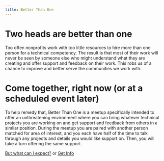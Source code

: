 ```yaml
---
title: Better Than One
---
```

# Two heads are better than one

Too often nonprofits work with too little resources to hire more than one person for a technical competency. The result is that most of their work will never be seen by someone else who might understand what they are creating and offer support and feedback on their work. This robs us of a chance to improve and better serve the communities we work with.

# Come together, right now (or at a scheduled event later)

To help remedy that, Better Than One is a meetup specifically intended to offer an unthreatening environment where you can bring whatever technical projects you are working on and get support and feedback from others in a similar position. During the meetup you are paired with another person matched for area of interest, and you each have half of the time to talk through any projects and details you would like support on. Then, you will take a turn offering the same support.

<a href="/whattoexpect" class="btn">But what can I expect?</a> or <a href="/getinfo" class="btn">Get Info</a>